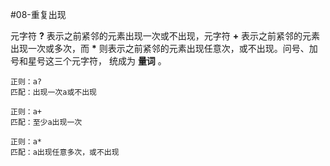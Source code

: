 #08-重复出现

元字符 __?__ 表示之前紧邻的元素出现一次或不出现，元字符 __+__ 表示之前紧邻的元素出现一次或多次，而 __*__ 则表示之前紧邻的元素出现任意次，或不出现。问号、加号和星号这三个元字符，
统成为 __量词__ 。 

```regrex
正则：a?
匹配：出现一次a或不出现

正则：a+
匹配：至少a出现一次

正则：a*
匹配：a出现任意多次，或不出现
```


